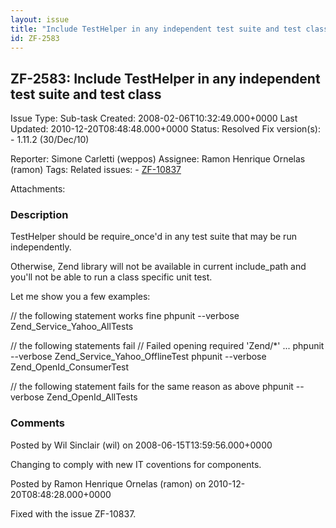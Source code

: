 ```yaml
---
layout: issue
title: "Include TestHelper in any independent test suite and test class"
id: ZF-2583
---
```


ZF-2583: Include TestHelper in any independent test suite and test class
------------------------------------------------------------------------

 Issue Type: Sub-task Created: 2008-02-06T10:32:49.000+0000 Last Updated: 2010-12-20T08:48:48.000+0000 Status: Resolved Fix version(s): - 1.11.2 (30/Dec/10)
 
 Reporter:  Simone Carletti (weppos)  Assignee:  Ramon Henrique Ornelas (ramon)  Tags: 
 Related issues: - [ZF-10837](/issues/browse/ZF-10837)
 
 Attachments: 
### Description

TestHelper should be require\_once'd in any test suite that may be run independently.

Otherwise, Zend library will not be available in current include\_path and you'll not be able to run a class specific unit test.

Let me show you a few examples:

// the following statement works fine phpunit --verbose Zend\_Service\_Yahoo\_AllTests

// the following statements fail // Failed opening required 'Zend/\*' ... phpunit --verbose Zend\_Service\_Yahoo\_OfflineTest phpunit --verbose Zend\_OpenId\_ConsumerTest

// the following statement fails for the same reason as above phpunit --verbose Zend\_OpenId\_AllTests

 

 

### Comments

Posted by Wil Sinclair (wil) on 2008-06-15T13:59:56.000+0000

Changing to comply with new IT coventions for components.

 

 

Posted by Ramon Henrique Ornelas (ramon) on 2010-12-20T08:48:28.000+0000

Fixed with the issue ZF-10837.

 

 